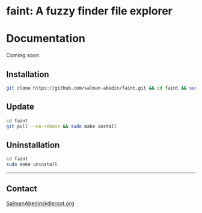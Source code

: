 # faint: A fuzzy finder file explorer

# Documentation

Coming soon.

## Installation

```sh
git clone https://github.com/salman-abedin/faint.git && cd faint && sudo make install
```

## Update

```sh
cd faint
git pull --no-rebase && sudo make install
```

## Uninstallation

```sh
cd faint
sudo make uninstall
```

---

## Contact

SalmanAbedin@disroot.org
